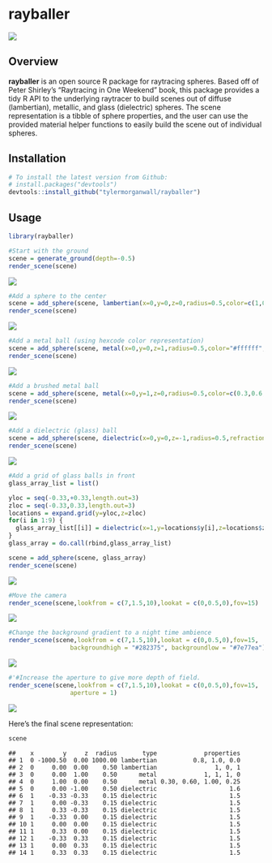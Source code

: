 
# rayballer

<img src="man/figures/rayballer.gif" ></img>

## Overview

**rayballer** is an open source R package for raytracing spheres. Based
off of Peter Shirley’s “Raytracing in One Weekend” book, this package
provides a tidy R API to the underlying raytracer to build scenes out of
diffuse (lambertian), metallic, and glass (dielectric) spheres. The
scene representation is a tibble of sphere properties, and the user can
use the provided material helper functions to easily build the scene out
of individual spheres.

## Installation

``` r
# To install the latest version from Github:
# install.packages("devtools")
devtools::install_github("tylermorganwall/rayballer")
```

## Usage

``` r
library(rayballer)

#Start with the ground
scene = generate_ground(depth=-0.5)
render_scene(scene)
```

![](man/figures/README_basicspheres-1.png)<!-- -->

``` r
#Add a sphere to the center
scene = add_sphere(scene, lambertian(x=0,y=0,z=0,radius=0.5,color=c(1,0,1)))
render_scene(scene)
```

![](man/figures/README_basicspheres-2.png)<!-- -->

``` r
#Add a metal ball (using hexcode color representation)
scene = add_sphere(scene, metal(x=0,y=0,z=1,radius=0.5,color="#ffffff",fuzz=0))
render_scene(scene)
```

![](man/figures/README_basicspheres-3.png)<!-- -->

``` r
#Add a brushed metal ball 
scene = add_sphere(scene, metal(x=0,y=1,z=0,radius=0.5,color=c(0.3,0.6,1),fuzz=0.25))
render_scene(scene)
```

![](man/figures/README_basicspheres-4.png)<!-- -->

``` r
#Add a dielectric (glass) ball
scene = add_sphere(scene, dielectric(x=0,y=0,z=-1,radius=0.5,refraction=1.6))
render_scene(scene)
```

![](man/figures/README_basicspheres-5.png)<!-- -->

``` r
#Add a grid of glass balls in front
glass_array_list = list() 

yloc = seq(-0.33,+0.33,length.out=3)
zloc = seq(-0.33,0.33,length.out=3)
locations = expand.grid(y=yloc,z=zloc)
for(i in 1:9) {
  glass_array_list[[i]] = dielectric(x=1,y=locations$y[i],z=locations$z[i], radius=0.15)
}
glass_array = do.call(rbind,glass_array_list)

scene = add_sphere(scene, glass_array)
render_scene(scene)
```

![](man/figures/README_basicspheres-6.png)<!-- -->

``` r
#Move the camera
render_scene(scene,lookfrom = c(7,1.5,10),lookat = c(0,0.5,0),fov=15)
```

![](man/figures/README_basicspheres-7.png)<!-- -->

``` r
#Change the background gradient to a night time ambience
render_scene(scene,lookfrom = c(7,1.5,10),lookat = c(0,0.5,0),fov=15,
                 backgroundhigh = "#282375", backgroundlow = "#7e77ea")
```

![](man/figures/README_basicspheres-8.png)<!-- -->

``` r
#'#Increase the aperture to give more depth of field.
render_scene(scene,lookfrom = c(7,1.5,10),lookat = c(0,0.5,0),fov=15,
                 aperture = 1)
```

![](man/figures/README_basicspheres-9.png)<!-- -->

Here’s the final scene representation:

``` r
scene
```

    ##    x        y     z  radius       type             properties
    ## 1  0 -1000.50  0.00 1000.00 lambertian          0.8, 1.0, 0.0
    ## 2  0     0.00  0.00    0.50 lambertian                1, 0, 1
    ## 3  0     0.00  1.00    0.50      metal             1, 1, 1, 0
    ## 4  0     1.00  0.00    0.50      metal 0.30, 0.60, 1.00, 0.25
    ## 5  0     0.00 -1.00    0.50 dielectric                    1.6
    ## 6  1    -0.33 -0.33    0.15 dielectric                    1.5
    ## 7  1     0.00 -0.33    0.15 dielectric                    1.5
    ## 8  1     0.33 -0.33    0.15 dielectric                    1.5
    ## 9  1    -0.33  0.00    0.15 dielectric                    1.5
    ## 10 1     0.00  0.00    0.15 dielectric                    1.5
    ## 11 1     0.33  0.00    0.15 dielectric                    1.5
    ## 12 1    -0.33  0.33    0.15 dielectric                    1.5
    ## 13 1     0.00  0.33    0.15 dielectric                    1.5
    ## 14 1     0.33  0.33    0.15 dielectric                    1.5
